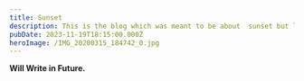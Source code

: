 ```yaml
---
title: Sunset
description: This is the blog which was meant to be about  sunset but lets see.
pubDate: 2023-11-19T18:15:00.000Z
heroImage: /IMG_20200315_184742_0.jpg
---
```


**Will Write in Future.**
